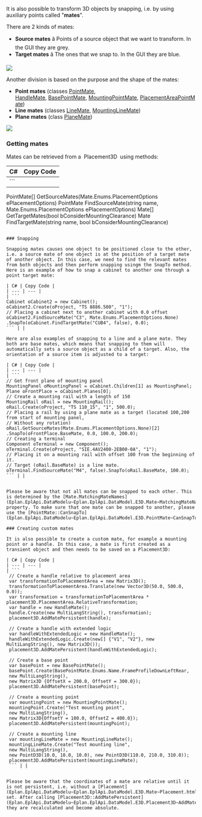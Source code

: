 It is also possible to transform 3D objects by snapping, i.e. by using auxiliary points called "**mates**".

There are 2 kinds of mates:

* **Source mates** â Points of a source object that we want to transform. In the GUI they are grey.
* **Target mates** â The ones that we snap to. In the GUI they are blue.

![](images/ProPanelAPI/Mates.jpg)

Another division is based on the purpose and the shape of the mates:

* **Point mates** (classes [PointMate](Eplan.EplApi.DataModelu~Eplan.EplApi.DataModel.E3D.PointMate.html), [HandleMate](Eplan.EplApi.DataModelu~Eplan.EplApi.DataModel.E3D.HandleMate.html), [BasePointMate](Eplan.EplApi.DataModelu~Eplan.EplApi.DataModel.E3D.BasePointMate.html), [MountingPointMate](Eplan.EplApi.DataModelu~Eplan.EplApi.DataModel.E3D.MountingPointMate.html), [PlacementAreaPointMate](Eplan.EplApi.DataModelu~Eplan.EplApi.DataModel.E3D.PlacementAreaPointMate.html))
* **Line mates** (classes [LineMate](Eplan.EplApi.DataModelu~Eplan.EplApi.DataModel.E3D.LineMate.html), [MountingLineMate](Eplan.EplApi.DataModelu~Eplan.EplApi.DataModel.E3D.MountingLineMate.html))
* **Plane mates** (class [PlaneMate](Eplan.EplApi.DataModelu~Eplan.EplApi.DataModel.E3D.PlaneMate.html))

![](images/ProPanelAPI/Mates2.jpg)

### Getting mates

Mates can be retrieved from a  Placement3D  using methods:

| C# | Copy Code |
| --- | --- |
| ``` 
         
 PointMate[] GetSourceMates(Mate.Enums.PlacementOptions ePlacementOptions)
 PointMate FindSourceMate(string name, Mate.Enums.PlacementOptions ePlacementOptions)
 Mate[] GetTargetMates(bool bConsiderMountingClearance)
 Mate FindTargetMate(string name, bool bConsiderMountingClearance)
 ``` | |

### Snapping

Snapping mates causes one object to be positioned close to the other, i.e. a source mate of one object is at the position of a target mate of another object. In this case, we need to find the relevant mates from both objects and then perform snapping usingm the SnapTo method. Here is an example of how to snap a cabinet to another one through a point target mate:

| C# | Copy Code |
| --- | --- |
| ``` 
 Cabinet oCabinet2 = new Cabinet();
 oCabinet2.Create(oProject, "TS 8886.500", "1");
 // Placing a cabinet next to another cabinet with 0.0 offset
 oCabinet2.FindSourceMate("C3", Mate.Enums.PlacementOptions.None)
 .SnapTo(oCabinet.FindTargetMate("CUB4", false), 0.0);
 ``` | |

Here are also examples of snapping to a line and a plane mate. They both are base mates, which means that snapping to them will automatically sets a source object as a child of a target. Also, the orientation of a source item is adjusted to a target:

| C# | Copy Code |
| --- | --- |
| ``` 
 // Get front plane of mounting panel
 MountingPanel oMountingPanel = oCabinet.Children[1] as MountingPanel;
 Plane oFrontPlace = oCabinet.Planes[0];
 // Create a mounting rail with a length of 150
 MountingRail oRail = new MountingRail();
 oRail.Create(oProject, "TS 110_15", "1", 500.0);
 // Placing a rail by using a plane mate as a target (located 100,200 from start of mounting panel, 
 // Without any rotation)
 oRail.GetSourceMates(Mate.Enums.PlacementOptions.None)[2]
 .SnapTo(oFrontPlace.BaseMate, 0.0, 100.0, 200.0);
 // Creating a terminal
 Component oTerminal = new Component();
 oTerminal.Create(oProject, "SIE.4AV2400-2EB00-0A", "1");
 // Placing it on a mounting rail with offset 100 from the beginning of it. 
 // Target (oRail.BaseMate) is a line mate.
 oTerminal.FindSourceMate("M4", false).SnapTo(oRail.BaseMate, 100.0);
 ``` | |

```


```

Please be aware that not all mates can be snapped to each other. This is determined by the [Mate.MatchingMateNames](Eplan.EplApi.DataModelu~Eplan.EplApi.DataModel.E3D.Mate~MatchingMateNames.html) property. To make sure that one mate can be snapped to another, please use the [PointMate::CanSnapTo](Eplan.EplApi.DataModelu~Eplan.EplApi.DataModel.E3D.PointMate~CanSnapTo.html) method.

### Creating custom mates

It is also possible to create a custom mate, for example a mounting point or a handle. In this case, a mate is first created as a transient object and then needs to be saved on a Placement3D:

| C# | Copy Code |
| --- | --- |
| ``` 
 // Create a handle relative to placement area
 var transformationToPlacementArea = new Matrix3D();
 transformationToPlacementArea.Translate(new Vector3D(50.0, 500.0, 0.0));
 var transformation = transformationToPlacementArea * placement3D.PlacementArea.RelativeTransformation;
 var handle = new HandleMate();
 handle.Create(new MultiLangString(), transformation);
 placement3D.AddMatePersistent(handle);
 
 // Create a handle with extended logic 
 var handleWithExtendedLogic = new HandleMate();
 handleWithExtendedLogic.Create(new[] {"V1", "V2"}, new MultiLangString(), new Matrix3D());
 placement3D.AddMatePersistent(handleWithExtendedLogic);
 
 // Create a base point
 var basePoint = new BasePointMate();
 basePoint.Create(BasePointMate.Enums.Name.FrameProfileDownLeftRear, 
 new MultiLangString(),
 new Matrix3D {OffsetX = 200.0, OffsetY = 300.0});
 placement3D.AddMatePersistent(basePoint);
 
 // Create a mounting point
 var mountingPoint = new MountingPointMate();
 mountingPoint.Create("Test mounting point", 
 new MultiLangString(),
 new Matrix3D{OffsetY = 100.0, OffsetZ = 400.0});
 placement3D.AddMatePersistent(mountingPoint);
 
 // Create a mounting line
 var mountingLineMate = new MountingLineMate();
 mountingLineMate.Create("Test mounting line",
 new MultiLangString(),
 new PointD3D(10.0, 10.0, 10.0), new PointD3D(110.0, 210.0, 310.0));
 placement3D.AddMatePersistent(mountingLineMate);
 ``` | |

```


```

Please be aware that the coordinates of a mate are relative until it is not persistent, i.e. without a [Placement](Eplan.EplApi.DataModelu~Eplan.EplApi.DataModel.E3D.Mate~Placement.html) set. After calling [Placement3D::AddMatePersistent](Eplan.EplApi.DataModelu~Eplan.EplApi.DataModel.E3D.Placement3D~AddMatePersistent.html), they are recalculated and become absolute.

